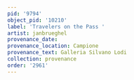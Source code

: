 ```yaml
---
pid: '9794'
object_pid: '10210'
label: 'Travelers on the Pass '
artist: janbrueghel
provenance_date:
provenance_location: Campione
provenance_text: Galleria Silvano Lodi
collection: provenance
order: '2961'
---
```

